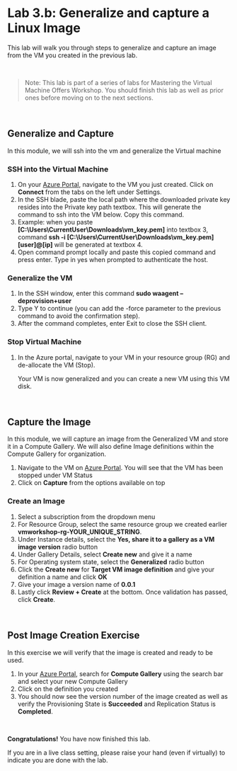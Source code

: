 # Lab 3.b: Generalize and capture a Linux Image

This lab will walk you through steps to generalize and capture an image from the VM you created in the previous lab.

<br />

> Note: This lab is part of a series of labs for Mastering the Virtual Machine Offers Workshop. You should finish this lab as well as prior ones before moving on to the next sections.

<br>

## Generalize and Capture
In this module, we will ssh into the vm and generalize the Virtual machine

### SSH into the Virtual Machine
1. On your [Azure Portal](htps://portal.azure.com/#home), navigate to the VM you just created. Click on **Connect** from the tabs on the left under Settings.
1. In the SSH blade, paste the local path where the downloaded private key resides into the Private key path textbox. This will generate the command to ssh into the VM below. Copy this command.
1. Example: when you paste **[C:\Users\CurrentUser\Downloads\vm_key.pem]** into textbox 3, command **ssh -i [C:\Users\CurrentUser\Downloads\vm_key.pem] [user]@[ip]** will be generated at textbox 4.
1. Open command prompt locally and paste this copied command and press enter. Type in yes when prompted to authenticate the host.

### Generalize the VM
1. In the SSH window, enter this command **sudo waagent –deprovision+user**
1. Type Y to continue (you can add the -force parameter to the previous command to avoid the confirmation step).
1. After the command completes, enter Exit to close the SSH client.

### Stop Virtual Machine
1. In the Azure portal, navigate to your VM in your resource group (RG) and de-allocate the VM (Stop).

    Your VM is now generalized and you can create a new VM using this VM disk.

<br>

## Capture the Image
In this module, we will capture an image from the Generalized VM and store it in a Compute Gallery. We will also define Image definitions within the Compute Gallery for organization.

1. Navigate to the VM on [Azure Portal](https://portal.azure.com). You will see that the VM has been stopped under VM Status
1. Click on **Capture** from the options available on top

### Create an Image

1. Select a subscription from the dropdown menu
1. For Resource Group, select the same resource group we created earlier **vmworkshop-rg-YOUR_UNIQUE_STRING**.
1. Under Instance details, select the **Yes, share it to a gallery as a VM image version** radio button
1. Under Gallery Details, select **Create new** and give it a name
1. For Operating system state, select the **Generalized** radio button
1. Click the **Create new** for **Target VM image definition** and give your definition a name and click **OK**
1. Give your image a version name of **0.0.1** 
1. Lastly click **Review + Create** at the bottom. Once validation has passed, click **Create**.

<br>

## Post Image Creation Exercise
In this exercise we will verify that the image is created and ready to be used.
1. In your [Azure Portal](https://portal.azure.com), search for **Compute Gallery** using the search bar and select your new Compute Gallery
1. Click on the definition you created
1. You should now see the version number of the image created as well as verify the Provisioning State is **Succeeded** and Replication Status is **Completed**.


<br>

**Congratulations!** You have now finished this lab.

If you are in a live class setting, please raise your hand (even if virtually) to indicate you are done with the lab.



